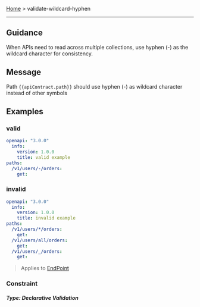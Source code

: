 
[Home](pages/home) > validate-wildcard-hyphen

------

## Guidance
When APIs need to read across multiple collections, use hyphen (-) as the wildcard character for consistency.


## Message
Path `{{apiContract.path}}` should use hyphen (-) as wildcard character instead of other symbols


## Examples
### valid
```yaml
openapi: "3.0.0"
  info:
    version: 1.0.0
    title: valid example
paths:
  /v1/users/-/orders:
    get:

```
### invalid
```yaml
openapi: "3.0.0"
  info:
    version: 1.0.0
    title: invalid example
paths:
  /v1/users/*/orders:
    get:
  /v1/users/all/orders:
    get:
  /v1/users/_/orders:
    get:

```

> Applies to <a href="https://github.com/aml-org/amf/blob/develop/documentation/model.md#EndPoint" target="_blank">EndPoint</a>

### Constraint


##### Type: Declarative Validation 